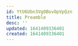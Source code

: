 ```yaml
---
id: YtU6Ubn3VgOBovOpVpQzn
title: Preamble
desc: ''
updated: 1641409336401
created: 1641409336401
---
```


